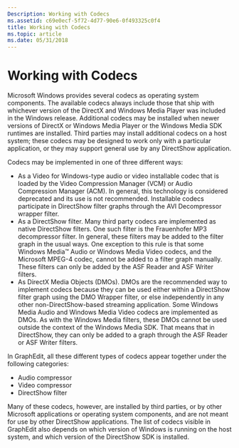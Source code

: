 ```yaml
---
Description: Working with Codecs
ms.assetid: c69e0ecf-5f72-4d77-90e6-0f493325c0f4
title: Working with Codecs
ms.topic: article
ms.date: 05/31/2018
---
```


# Working with Codecs

Microsoft Windows provides several codecs as operating system components. The available codecs always include those that ship with whichever version of the DirectX and Windows Media Player was included in the Windows release. Additional codecs may be installed when newer versions of DirectX or Windows Media Player or the Windows Media SDK runtimes are installed. Third parties may install additional codecs on a host system; these codecs may be designed to work only with a particular application, or they may support general use by any DirectShow application.

Codecs may be implemented in one of three different ways:

-   As a Video for Windows-type audio or video installable codec that is loaded by the Video Compression Manager (VCM) or Audio Compression Manager (ACM). In general, this technology is considered deprecated and its use is not recommended. Installable codecs participate in DirectShow filter graphs through the AVI Decompressor wrapper filter.
-   As a DirectShow filter. Many third party codecs are implemented as native DirectShow filters. One such filter is the Frauenhofer MP3 decompressor filter. In general, these filters may be added to the filter graph in the usual ways. One exception to this rule is that some Windows Media™ Audio or Windows Media Video codecs, and the Microsoft MPEG-4 codec, cannot be added to a filter graph manually. These filters can only be added by the ASF Reader and ASF Writer filters.
-   As DirectX Media Objects (DMOs). DMOs are the recommended way to implement codecs because they can be used either within a DirectShow filter graph using the DMO Wrapper filter, or else independently in any other non-DirectShow-based streaming application. Some Windows Media Audio and Windows Media Video codecs are implemented as DMOs. As with the Windows Media filters, these DMOs cannot be used outside the context of the Windows Media SDK. That means that in DirectShow, they can only be added to a graph through the ASF Reader or ASF Writer filters.

In GraphEdit, all these different types of codecs appear together under the following categories:

-   Audio compressor
-   Video compressor
-   DirectShow filter

Many of these codecs, however, are installed by third parties, or by other Microsoft applications or operating system components, and are not meant for use by other DirectShow applications. The list of codecs visible in GraphEdit also depends on which version of Windows is running on the host system, and which version of the DirectShow SDK is installed.

 

 



